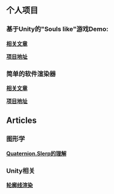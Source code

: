 ﻿## 个人项目
### 基于Unity的"Souls like"游戏Demo:
__[相关文章](https://knightlyj.github.io/demo/)__

__[项目地址](https://github.com/knightlyj/demo)__

### 简单的软件渲染器
__[相关文章](https://knightlyj.github.io/renderer/)__

__[项目地址](https://github.com/knightlyj/renderer)__

## Articles
### 图形学
__[Quaternion.Slerp的理解](https://knightlyj.github.io/archive/graphics/slerp)__

### Unity相关
__[轮廓线渲染](https://knightlyj.github.io/archive/unity/outline)__
   